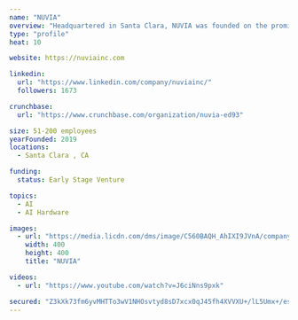 ```yaml
---
name: "NUVIA"
overview: "Headquartered in Santa Clara, NUVIA was founded on the promise of reimagining silicon design for high-performance computing environments. The company is focused on building products that blend the best attributes of compute performance, power efficiency and scalability. For more information, please visit www.nuviainc.com."
type: "profile"
heat: 10

website: https://nuviainc.com

linkedin:
  url: "https://www.linkedin.com/company/nuviainc/"
  followers: 1673

crunchbase:
  url: "https://www.crunchbase.com/organization/nuvia-ed93"

size: 51-200 employees
yearFounded: 2019
locations:
  - Santa Clara , CA

funding:
  status: Early Stage Venture

topics:
  - AI
  - AI Hardware

images:
  - url: "https://media.licdn.com/dms/image/C560BAQH_AhIXI9JVnA/company-logo_400_400/0?e=1582761600&v=beta&t=CEvat--VOt93HzwEfW03g5EXFn7RCD7M3BBE3lGtIT4"
    width: 400
    height: 400
    title: "NUVIA"

videos:
  - url: "https://www.youtube.com/watch?v=J6ciNns9pxk"

secured: "Z3kXk73fm6yvMHTTo3wV1NHOsvtyd8sD7xcx0qJ45fh4XVVXU+/lL5Umx+/esbAkCe4yHNU+sgsDC6p2MDvspKiSRDTO7crYLN/NCAt8tDQ430CKPlfdzUfGONfIBJS2NmnZKzZYWiYe0sfNQVpPWDqe6ewORzn2ZOkTqajC3J6WZ5kIJVc7DGt7jbQ1J3VC+fqZIrbtyARFw/3e8ClTMtaNgbRB+jFPpcMHEeSKAXlO9G7m7K/Bg6tk41qxRKgFCaIwlPmhwpHcOHzcFIyglA==;EL4rHxrEIr8PC3b++gwIOw=="
---
```


